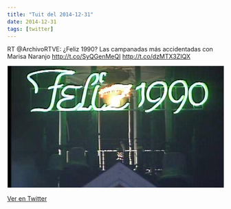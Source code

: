 ```yaml
---
title: "Tuit del 2014-12-31"
date: 2014-12-31
tags: [twitter]
---
```


RT @ArchivoRTVE: ¿Feliz 1990? Las campanadas más accidentadas con Marisa Naranjo http://t.co/SyQGenMeQI http://t.co/dzMTX3ZIQX

![Imagen](/assets/images/550342207182761986-B5PHLp2CIAAT_6K.jpg)

[Ver en Twitter](https://twitter.com/i/web/status/550342207182761986)
